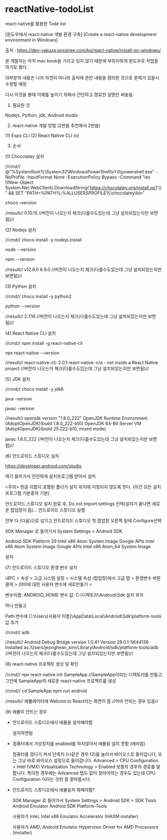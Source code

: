 # reactNative-todoList
react-native를 활용한 Tode list

[윈도우에서 react-native 개발 환경 구축]
[Create a react-native development environment in Windows]

출처 : https://dev-yakuza.posstree.com/ko/react-native/install-on-windows/

본 개발자는 아직 mac book을 가지고 있지 않기 때문에 부득이하게 윈도우로 작업을 하기로 했다.

대부분의 내용은 나의 의견이 아니라 출처에 관한 내용을 정리한 것으로 문제가 있을시 수정할 예정.

다시 이것을 볼때 이해를 높이기 위해서 간단하고 명료한 설명만 써놓음.

1. 필요한 것

Nodejs, Python, jdk, Android studio

2. react-native 개발 방법 (2번을 추천해서 2번씀)

(1) Expo CLI
(2) React Native CLI (o)

3. 순서

(1) Chocolatey 설치

//cmd//
@"%SystemRoot%\System32\WindowsPowerShell\v1.0\powershell.exe" -NoProfile -InputFormat None -ExecutionPolicy Bypass -Command "iex ((New-Object System.Net.WebClient).DownloadString('https://chocolatey.org/install.ps1'))" && SET "PATH=%PATH%;%ALLUSERSPROFILE%\chocolatey\bin"

choco –version

//result//
0.10.15
//버전이 나오는지 체크(다를수도있는데 그냥 설치되있는지만 보면됨)//


(2) Nodejs 설치

//cmd//
choco install -y nodejs.install

node --version

npm --version

//result//
v12.6.0
6.9.0
//버전이 나오는지 체크(다를수도있는데 그냥 설치되있는지만 보면됨)//


(3) Python 설치

//cmd//
choco install -y python2

python --version

//result//
2.7.16
//버전이 나오는지 체크(다를수도있는데 그냥 설치되있는지만 보면됨)//


(4) React Native CLI 설치

//cmd//
npm install -g react-native-cli

npx react-native --version

//result//
react-native-cli: 2.0.1
react-native: n/a - not inside a React Native project
//버전이 나오는지 체크(다를수도있는데 그냥 설치되있는지만 보면됨)//


(5) JDK 설치

//cmd//
choco install -y jdk8

java -version

javac -version

//result//
openjdk version "1.8.0_222"
OpenJDK Runtime Environment (AdoptOpenJDK)(build 1.8.0_222-b10)
OpenJDK 64-Bit Server VM (AdoptOpenJDK)(build 25.222-b10, mixed mode)

javac 1.8.0_222
//버전이 나오는지 체크(다를수도있는데 그냥 설치되있는지만 보면됨)//


(6) 안드로이드 스튜디오 설치

https://developer.android.com/studio

여기 들어가서 안전하게 설치프로그램 받아서 설치

<주의> 한글 이름이 포함된 폴더가 설치 위치에 지정되지 않도록 한다. (이건 모든 설치프로그램 기본중의 기본)


안드로이드 스튜디오 설치 완료 후, Do not import settings 선택(설치가 끝나면 새로운 팝업창이 뜸)... 안드로이드 스튜디오 실행

전부 다 (다음)으로 넘기고 안드로이드 스튜디오 첫 팝업창 오른쪽 밑에 Configure선택

SDK Manager 로 들어가서 System Settings > Android SDK

Android SDK Platform 29
Intel x86 Atom System Image
Google APIs Intel x86 Atom System Image
Google APIs Intel x86 Atom_64 System Image

설치


(7) 안드로이드 스튜디오 환경 변수 설치

내PC > 속성 > 고급 시스템 설정 > 시스템 속성 (팝업창)에서 고급 탭 > 환경변수 버튼클릭 > 000에 대한 사용자 변수에 새로만들기 >

변수이름: ANDROID_HOME
변수 값: C:\디렉토리\Android\Sdk 설치 위치   

하나 만들고

Path 변수에
C:\Users\[사용자 이름]\AppData\Local\Android\Sdk\platform-tools
값 추가

//cmd//
adb

//result//
Android Debug Bridge version 1.0.41
Version 29.0.1-5644136
Installed as /Users/jeonghean_kim/Library/Android/sdk/platform-tools/adb
//버전이 나오는지 체크(다를수도있는데 그냥 설치되있는지만 보면됨)//


(8) react-native 프로젝트 생성 및 확인

//cmd//
npx react-native init SampleApp
//SampleApp이라는 디렉토리를 만들고 그안에 SampleApp의 새로운 react-native 프로젝트를 생성

//cmd//
cd SampleApp
npm run android

//result//
에뮬레이터에 Welcom to React라는 화면이 뜸
//아마 안되는 경우 있음//


(9) 에뮬이 안뜨는 경우

- 안드로이드 스튜디오에서 에뮬을 설치해야함

  설치하면됨
  
- 컴퓨터에서 가상장치를 enabled를 하지않아서 에뮬을 설치 못함 (에러뜸)

  컴퓨터를 껐다가 켜서 단축키 (나같은 경우 f2)를 눌러서 바이오스로 들어갑니다, 또는 그냥 바로 바이오스 설정으로 들어갑니다.
  Advanced > CPU Configuration > Intel (VMX) Virtualization Technology > Enabled
  보통의 경우의 경로를 말합니다. 특이한 경우에는 Advanced 탭도 없이 찾아야하는 경우도 있는데 CPU Configuration 이라는 것만 잘 찾아봅시다.
  
- 안드로이드 스튜디오에서 에뮬설치 뭐해야함?

  SDK Manager 로 들어가서 System Settings > Android SDK > SDK Tools 
  Android Emulator
  Android SDK Platform-Tools
  
  사용자가 Intel,
  Intel x86 Emulator Accelerator (HAXM installer)
  
  사용자가 AMD,
  Android Emulator Hypervisor Driver for AMD Processors (installer)
  
